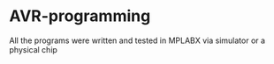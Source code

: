 # AVR-programming

All the programs were written and tested in MPLABX via simulator or a physical chip

